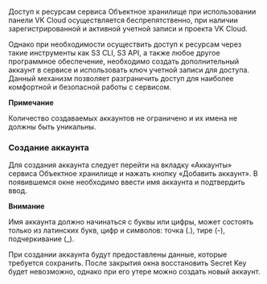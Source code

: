 Доступ к ресурсам сервиса Объектное хранилище при использовании панели VK Cloud осуществляется беспрепятственно, при наличии зарегистрированной и активной учетной записи и проекта VK Cloud.

Однако при необходимости осуществить доступ к ресурсам через такие инструменты как S3 CLI, S3 API, а также любое другое программное обеспечение, необходимо создать дополнительный аккаунт в сервисе и использовать ключ учетной записи для доступа. Данный механизм позволяет разграничить доступ для наиболее комфортной и безопасной работы с сервисом.

<info>

**Примечание**

Количество создаваемых аккаунтов не ограничено и их имена не должны быть уникальны.

</info>

### Создание аккаунта

Для создания аккаунта следует перейти на вкладку «Аккаунты» сервиса Объектное хранилище и нажать кнопку «Добавить аккаунт». В появившемся окне необходимо ввести имя аккаунта и подтвердить ввод.

<warn>

**Внимание**

Имя аккаунта должно начинаться с буквы или цифры, может состоять только из латинских букв, цифр и символов: точка (.), тире (-), подчеркивание (\_).

</warn>

При создании аккаунта будут предоставлены данные, которые требуется сохранить. После закрытия окна восстановить Secret Key будет невозможно, однако при его утере можно создать новый аккаунт.
